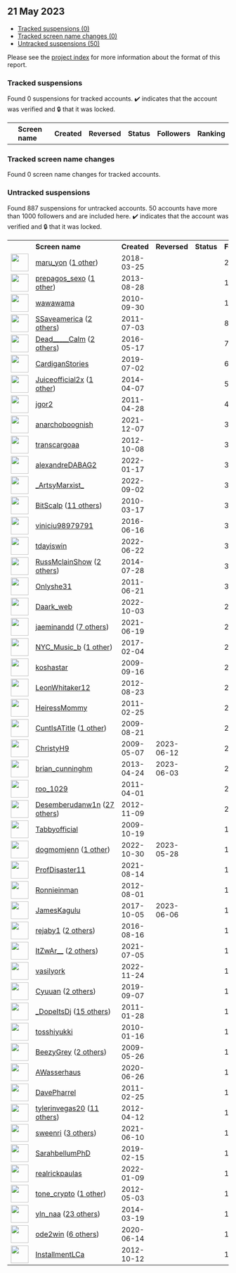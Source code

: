 ## 21 May 2023

* [Tracked suspensions (0)](#tracked-suspensions)
* [Tracked screen name changes (0)](#tracked-screen-name-changes)
* [Untracked suspensions (50)](#untracked-suspensions)

Please see the [project index](https://github.com/travisbrown/twitter-watch) for more information about the format of this report.

### Tracked suspensions

Found 0 suspensions for tracked accounts.
  ✔️ indicates that the account was verified and 🔒 that it was locked.

<table>
    <tr>
        <th></th>
        <th align="left">Screen name</th>
        <th align="left">Created</th>
        <th align="left">Reversed</th>
        <th align="left">Status</th>
        <th align="left">Followers</th>
        <th align="left">Ranking</th></tr>
    </tr></table>

### Tracked screen name changes

Found 0 screen name changes for tracked accounts.

### Untracked suspensions

Found 887 suspensions for untracked accounts.
50 accounts have more than 1000 followers and are included here.
  ✔️ indicates that the account was verified and 🔒 that it was locked.

<table>
    <tr>
        <th></th>
        <th align="left">Screen name</th>
        <th align="left">Created</th>
        <th align="left">Reversed</th>
        <th align="left">Status</th>
        <th align="left">Followers</th>
    </tr>
        <tr>
            <td><a href="https://twitter.com/intent/user?user_id=977833879871434752">
                <img src="https://pbs.twimg.com/profile_images/1100059749372940288/6LnbeX0m_normal.png" width="40px" height="40px" align="center"/></a>
            </td>
            <td>
                <a href="https://twitter.com/maru_yon">maru_yon</a>&nbsp;(<a href="https://api.memory.lol/v1/tw/id/977833879871434752">1 other</a>)&nbsp;</td>
            <td>2018-03-25</td>
            <td></td>
            <td align="center"></td>
            <td>28550</td>
        </tr>
        <tr>
            <td><a href="https://twitter.com/intent/user?user_id=1708198525">
                <img src="https://pbs.twimg.com/profile_images/1326645835673776133/iIjAEtOy_normal.jpg" width="40px" height="40px" align="center"/></a>
            </td>
            <td>
                <a href="https://twitter.com/prepagos_sexo">prepagos_sexo</a>&nbsp;(<a href="https://api.memory.lol/v1/tw/id/1708198525">1 other</a>)&nbsp;</td>
            <td>2013-08-28</td>
            <td></td>
            <td align="center"></td>
            <td>18984</td>
        </tr>
        <tr>
            <td><a href="https://twitter.com/intent/user?user_id=196890999">
                <img src="https://pbs.twimg.com/profile_images/1553627309571452928/KD0q323i_normal.jpg" width="40px" height="40px" align="center"/></a>
            </td>
            <td>
                <a href="https://twitter.com/wawawama">wawawama</a></td>
            <td>2010-09-30</td>
            <td></td>
            <td align="center"></td>
            <td>13493</td>
        </tr>
        <tr>
            <td><a href="https://twitter.com/intent/user?user_id=328683260">
                <img src="https://pbs.twimg.com/profile_images/1597334491458043911/2YCm6WdR_normal.jpg" width="40px" height="40px" align="center"/></a>
            </td>
            <td>
                <a href="https://twitter.com/SSaveamerica">SSaveamerica</a>&nbsp;(<a href="https://api.memory.lol/v1/tw/id/328683260">2 others</a>)&nbsp;</td>
            <td>2011-07-03</td>
            <td></td>
            <td align="center"></td>
            <td>8421</td>
        </tr>
        <tr>
            <td><a href="https://twitter.com/intent/user?user_id=732514927605338112">
                <img src="https://pbs.twimg.com/profile_images/1523967192311734272/nUZL0WOw_normal.jpg" width="40px" height="40px" align="center"/></a>
            </td>
            <td>
                <a href="https://twitter.com/Dead_____Calm">Dead_____Calm</a>&nbsp;(<a href="https://api.memory.lol/v1/tw/id/732514927605338112">2 others</a>)&nbsp;</td>
            <td>2016-05-17</td>
            <td></td>
            <td align="center"></td>
            <td>7162</td>
        </tr>
        <tr>
            <td><a href="https://twitter.com/intent/user?user_id=1146137559241822208">
                <img src="https://pbs.twimg.com/profile_images/1535870250243084288/2-w0oS9A_normal.jpg" width="40px" height="40px" align="center"/></a>
            </td>
            <td>
                <a href="https://twitter.com/CardiganStories">CardiganStories</a></td>
            <td>2019-07-02</td>
            <td></td>
            <td align="center"></td>
            <td>6850</td>
        </tr>
        <tr>
            <td><a href="https://twitter.com/intent/user?user_id=2431393418">
                <img src="https://pbs.twimg.com/profile_images/1598921360679501824/rcG6LHIg_normal.jpg" width="40px" height="40px" align="center"/></a>
            </td>
            <td>
                <a href="https://twitter.com/Juiceofficial2x">Juiceofficial2x</a>&nbsp;(<a href="https://api.memory.lol/v1/tw/id/2431393418">1 other</a>)&nbsp;</td>
            <td>2014-04-07</td>
            <td></td>
            <td align="center"></td>
            <td>5575</td>
        </tr>
        <tr>
            <td><a href="https://twitter.com/intent/user?user_id=289343931">
                <img src="https://pbs.twimg.com/profile_images/1595440233369174016/9-dqXGiX_normal.jpg" width="40px" height="40px" align="center"/></a>
            </td>
            <td>
                <a href="https://twitter.com/jgor2">jgor2</a></td>
            <td>2011-04-28</td>
            <td></td>
            <td align="center"></td>
            <td>4468</td>
        </tr>
        <tr>
            <td><a href="https://twitter.com/intent/user?user_id=1468058967712489472">
                <img src="https://pbs.twimg.com/profile_images/1598384050166583296/0fuYL289_normal.jpg" width="40px" height="40px" align="center"/></a>
            </td>
            <td>
                <a href="https://twitter.com/anarchoboognish">anarchoboognish</a></td>
            <td>2021-12-07</td>
            <td></td>
            <td align="center"></td>
            <td>3857</td>
        </tr>
        <tr>
            <td><a href="https://twitter.com/intent/user?user_id=867299472">
                <img src="https://pbs.twimg.com/profile_images/1277035920659750912/LROOw15k_normal.jpg" width="40px" height="40px" align="center"/></a>
            </td>
            <td>
                <a href="https://twitter.com/transcargoaa">transcargoaa</a></td>
            <td>2012-10-08</td>
            <td></td>
            <td align="center"></td>
            <td>3789</td>
        </tr>
        <tr>
            <td><a href="https://twitter.com/intent/user?user_id=1483069432037617669">
                <img src="https://pbs.twimg.com/profile_images/1554394304457703424/BKjrSnbi_normal.jpg" width="40px" height="40px" align="center"/></a>
            </td>
            <td>
                <a href="https://twitter.com/alexandreDABAG2">alexandreDABAG2</a></td>
            <td>2022-01-17</td>
            <td></td>
            <td align="center"></td>
            <td>3721</td>
        </tr>
        <tr>
            <td><a href="https://twitter.com/intent/user?user_id=1565813248431165443">
                <img src="https://pbs.twimg.com/profile_images/1579262589514747904/erF6I8YQ_normal.jpg" width="40px" height="40px" align="center"/></a>
            </td>
            <td>
                <a href="https://twitter.com/_ArtsyMarxist_">_ArtsyMarxist_</a></td>
            <td>2022-09-02</td>
            <td></td>
            <td align="center"></td>
            <td>3651</td>
        </tr>
        <tr>
            <td><a href="https://twitter.com/intent/user?user_id=123826145">
                <img src="https://pbs.twimg.com/profile_images/1571273836569542657/JzUTJ886_normal.jpg" width="40px" height="40px" align="center"/></a>
            </td>
            <td>
                <a href="https://twitter.com/BitScalp">BitScalp</a>&nbsp;(<a href="https://api.memory.lol/v1/tw/id/123826145">11 others</a>)&nbsp;</td>
            <td>2010-03-17</td>
            <td></td>
            <td align="center"></td>
            <td>3505</td>
        </tr>
        <tr>
            <td><a href="https://twitter.com/intent/user?user_id=743232113906958337">
                <img src="https://pbs.twimg.com/profile_images/1587959368942764032/XK2S_TGF_normal.jpg" width="40px" height="40px" align="center"/></a>
            </td>
            <td>
                <a href="https://twitter.com/viniciu98979791">viniciu98979791</a></td>
            <td>2016-06-16</td>
            <td></td>
            <td align="center"></td>
            <td>3473</td>
        </tr>
        <tr>
            <td><a href="https://twitter.com/intent/user?user_id=1539403567253323776">
                <img src="https://pbs.twimg.com/profile_images/1598693898129661955/DbPb74ta_normal.jpg" width="40px" height="40px" align="center"/></a>
            </td>
            <td>
                <a href="https://twitter.com/tdayiswin">tdayiswin</a></td>
            <td>2022-06-22</td>
            <td></td>
            <td align="center"></td>
            <td>3407</td>
        </tr>
        <tr>
            <td><a href="https://twitter.com/intent/user?user_id=2688531524">
                <img src="https://pbs.twimg.com/profile_images/893795111552692224/i8hXKrfq_normal.jpg" width="40px" height="40px" align="center"/></a>
            </td>
            <td>
                <a href="https://twitter.com/RussMclainShow">RussMclainShow</a>&nbsp;(<a href="https://api.memory.lol/v1/tw/id/2688531524">2 others</a>)&nbsp;</td>
            <td>2014-07-28</td>
            <td></td>
            <td align="center"></td>
            <td>3328</td>
        </tr>
        <tr>
            <td><a href="https://twitter.com/intent/user?user_id=321468799">
                <img src="https://pbs.twimg.com/profile_images/1589286517138243587/xb6j20DE_normal.jpg" width="40px" height="40px" align="center"/></a>
            </td>
            <td>
                <a href="https://twitter.com/Onlyshe31">Onlyshe31</a></td>
            <td>2011-06-21</td>
            <td></td>
            <td align="center"></td>
            <td>3172</td>
        </tr>
        <tr>
            <td><a href="https://twitter.com/intent/user?user_id=1576950333167001601">
                <img src="https://pbs.twimg.com/profile_images/1596903485320077313/CmJtJS_G_normal.jpg" width="40px" height="40px" align="center"/></a>
            </td>
            <td>
                <a href="https://twitter.com/Daark_web">Daark_web</a></td>
            <td>2022-10-03</td>
            <td></td>
            <td align="center"></td>
            <td>2971</td>
        </tr>
        <tr>
            <td><a href="https://twitter.com/intent/user?user_id=1406157209164161032">
                <img src="https://pbs.twimg.com/profile_images/1596637153928568833/NPyOBTP6_normal.png" width="40px" height="40px" align="center"/></a>
            </td>
            <td>
                <a href="https://twitter.com/jaeminandd">jaeminandd</a>&nbsp;(<a href="https://api.memory.lol/v1/tw/id/1406157209164161032">7 others</a>)&nbsp;</td>
            <td>2021-06-19</td>
            <td></td>
            <td align="center"></td>
            <td>2963</td>
        </tr>
        <tr>
            <td><a href="https://twitter.com/intent/user?user_id=828026295200186369">
                <img src="https://pbs.twimg.com/profile_images/1263264548007694342/7pfUTmAx_normal.jpg" width="40px" height="40px" align="center"/></a>
            </td>
            <td>
                <a href="https://twitter.com/NYC_Music_b">NYC_Music_b</a>&nbsp;(<a href="https://api.memory.lol/v1/tw/id/828026295200186369">1 other</a>)&nbsp;</td>
            <td>2017-02-04</td>
            <td></td>
            <td align="center"></td>
            <td>2725</td>
        </tr>
        <tr>
            <td><a href="https://twitter.com/intent/user?user_id=74655032">
                <img src="https://pbs.twimg.com/profile_images/1224469119791247362/aaJ2Hr8S_normal.jpg" width="40px" height="40px" align="center"/></a>
            </td>
            <td>
                <a href="https://twitter.com/koshastar">koshastar</a></td>
            <td>2009-09-16</td>
            <td></td>
            <td align="center"></td>
            <td>2663</td>
        </tr>
        <tr>
            <td><a href="https://twitter.com/intent/user?user_id=775039370">
                <img src="https://pbs.twimg.com/profile_images/2533497364/aa_normal.jpg" width="40px" height="40px" align="center"/></a>
            </td>
            <td>
                <a href="https://twitter.com/LeonWhitaker12">LeonWhitaker12</a></td>
            <td>2012-08-23</td>
            <td></td>
            <td align="center"></td>
            <td>2636</td>
        </tr>
        <tr>
            <td><a href="https://twitter.com/intent/user?user_id=257492276">
                <img src="https://pbs.twimg.com/profile_images/1596124515838435329/JuNx4V-2_normal.jpg" width="40px" height="40px" align="center"/></a>
            </td>
            <td>
                <a href="https://twitter.com/HeiressMommy">HeiressMommy</a></td>
            <td>2011-02-25</td>
            <td></td>
            <td align="center"></td>
            <td>2460</td>
        </tr>
        <tr>
            <td><a href="https://twitter.com/intent/user?user_id=67707142">
                <img src="https://pbs.twimg.com/profile_images/1354674361379205120/jvT0sJxP_normal.jpg" width="40px" height="40px" align="center"/></a>
            </td>
            <td>
                <a href="https://twitter.com/CuntIsATitle">CuntIsATitle</a>&nbsp;(<a href="https://api.memory.lol/v1/tw/id/67707142">1 other</a>)&nbsp;</td>
            <td>2009-08-21</td>
            <td></td>
            <td align="center"></td>
            <td>2324</td>
        </tr>
        <tr>
            <td><a href="https://twitter.com/intent/user?user_id=38502049">
                <img src="https://pbs.twimg.com/profile_images/1561075901185531906/Nqgmees5_normal.jpg" width="40px" height="40px" align="center"/></a>
            </td>
            <td>
                <a href="https://twitter.com/ChristyH9">ChristyH9</a></td>
            <td>2009-05-07</td>
            <td>2023-06-12</td>
            <td align="center"></td>
            <td>2175</td>
        </tr>
        <tr>
            <td><a href="https://twitter.com/intent/user?user_id=1376951947">
                <img src="https://pbs.twimg.com/profile_images/1473683034302001156/2Y-emWg8_normal.jpg" width="40px" height="40px" align="center"/></a>
            </td>
            <td>
                <a href="https://twitter.com/brian_cunninghm">brian_cunninghm</a></td>
            <td>2013-04-24</td>
            <td>2023-06-03</td>
            <td align="center"></td>
            <td>2107</td>
        </tr>
        <tr>
            <td><a href="https://twitter.com/intent/user?user_id=275579616">
                <img src="https://pbs.twimg.com/profile_images/1354118740737028096/QOVPZXQL_normal.jpg" width="40px" height="40px" align="center"/></a>
            </td>
            <td>
                <a href="https://twitter.com/roo_1029">roo_1029</a></td>
            <td>2011-04-01</td>
            <td></td>
            <td align="center"></td>
            <td>2095</td>
        </tr>
        <tr>
            <td><a href="https://twitter.com/intent/user?user_id=935891497">
                <img src="https://pbs.twimg.com/profile_images/1598330755754897408/oeq_C6SY_normal.jpg" width="40px" height="40px" align="center"/></a>
            </td>
            <td>
                <a href="https://twitter.com/Desemberudanw1n">Desemberudanw1n</a>&nbsp;(<a href="https://api.memory.lol/v1/tw/id/935891497">27 others</a>)&nbsp;</td>
            <td>2012-11-09</td>
            <td></td>
            <td align="center"></td>
            <td>2064</td>
        </tr>
        <tr>
            <td><a href="https://twitter.com/intent/user?user_id=83628597">
                <img src="https://pbs.twimg.com/profile_images/831536620574801920/EF5nOHVJ_normal.jpg" width="40px" height="40px" align="center"/></a>
            </td>
            <td>
                <a href="https://twitter.com/Tabbyofficial">Tabbyofficial</a></td>
            <td>2009-10-19</td>
            <td></td>
            <td align="center"></td>
            <td>1997</td>
        </tr>
        <tr>
            <td><a href="https://twitter.com/intent/user?user_id=1586777618808209408">
                <img src="https://pbs.twimg.com/profile_images/1593907421038014464/So0fvgZ7_normal.jpg" width="40px" height="40px" align="center"/></a>
            </td>
            <td>
                <a href="https://twitter.com/dogmomjenn">dogmomjenn</a>&nbsp;(<a href="https://api.memory.lol/v1/tw/id/1586777618808209408">1 other</a>)&nbsp;</td>
            <td>2022-10-30</td>
            <td>2023-05-28</td>
            <td align="center"></td>
            <td>1862</td>
        </tr>
        <tr>
            <td><a href="https://twitter.com/intent/user?user_id=1426665658369064964">
                <img src="https://pbs.twimg.com/profile_images/1518726439268499456/o1cZWfoy_normal.jpg" width="40px" height="40px" align="center"/></a>
            </td>
            <td>
                <a href="https://twitter.com/ProfDisaster11">ProfDisaster11</a></td>
            <td>2021-08-14</td>
            <td></td>
            <td align="center"></td>
            <td>1658</td>
        </tr>
        <tr>
            <td><a href="https://twitter.com/intent/user?user_id=731079102">
                <img src="https://pbs.twimg.com/profile_images/1334927207962210304/l_OoqFgh_normal.jpg" width="40px" height="40px" align="center"/></a>
            </td>
            <td>
                <a href="https://twitter.com/Ronnieinman">Ronnieinman</a></td>
            <td>2012-08-01</td>
            <td></td>
            <td align="center"></td>
            <td>1614</td>
        </tr>
        <tr>
            <td><a href="https://twitter.com/intent/user?user_id=915875396113059840">
                <img src="https://pbs.twimg.com/profile_images/1416805061439729669/imhyDZP8_normal.jpg" width="40px" height="40px" align="center"/></a>
            </td>
            <td>
                <a href="https://twitter.com/JamesKagulu">JamesKagulu</a></td>
            <td>2017-10-05</td>
            <td>2023-06-06</td>
            <td align="center"></td>
            <td>1502</td>
        </tr>
        <tr>
            <td><a href="https://twitter.com/intent/user?user_id=765522608494444544">
                <img src="https://pbs.twimg.com/profile_images/1363572032747765760/dISpNrl7_normal.jpg" width="40px" height="40px" align="center"/></a>
            </td>
            <td>
                <a href="https://twitter.com/rejaby1">rejaby1</a>&nbsp;(<a href="https://api.memory.lol/v1/tw/id/765522608494444544">2 others</a>)&nbsp;</td>
            <td>2016-08-16</td>
            <td></td>
            <td align="center"></td>
            <td>1491</td>
        </tr>
        <tr>
            <td><a href="https://twitter.com/intent/user?user_id=1412109186075332612">
                <img src="https://pbs.twimg.com/profile_images/1566319232240975878/APjQRM8v_normal.jpg" width="40px" height="40px" align="center"/></a>
            </td>
            <td>
                <a href="https://twitter.com/ItZwAr__">ItZwAr__</a>&nbsp;(<a href="https://api.memory.lol/v1/tw/id/1412109186075332612">2 others</a>)&nbsp;</td>
            <td>2021-07-05</td>
            <td></td>
            <td align="center"></td>
            <td>1478</td>
        </tr>
        <tr>
            <td><a href="https://twitter.com/intent/user?user_id=1595764512250011648">
                <img src="https://pbs.twimg.com/profile_images/1597597565779836929/g89a-sKx_normal.jpg" width="40px" height="40px" align="center"/></a>
            </td>
            <td>
                <a href="https://twitter.com/vasilyork">vasilyork</a></td>
            <td>2022-11-24</td>
            <td></td>
            <td align="center"></td>
            <td>1471</td>
        </tr>
        <tr>
            <td><a href="https://twitter.com/intent/user?user_id=1170221031774011392">
                <img src="https://pbs.twimg.com/profile_images/1595664424886763520/PdviP19y_normal.jpg" width="40px" height="40px" align="center"/></a>
            </td>
            <td>
                <a href="https://twitter.com/Cyuuan">Cyuuan</a>&nbsp;(<a href="https://api.memory.lol/v1/tw/id/1170221031774011392">2 others</a>)&nbsp;</td>
            <td>2019-09-07</td>
            <td></td>
            <td align="center"></td>
            <td>1464</td>
        </tr>
        <tr>
            <td><a href="https://twitter.com/intent/user?user_id=243880257">
                <img src="https://pbs.twimg.com/profile_images/835485304215715840/MSyiRrYm_normal.jpg" width="40px" height="40px" align="center"/></a>
            </td>
            <td>
                <a href="https://twitter.com/_DopeItsDj">_DopeItsDj</a>&nbsp;(<a href="https://api.memory.lol/v1/tw/id/243880257">15 others</a>)&nbsp;</td>
            <td>2011-01-28</td>
            <td></td>
            <td align="center"></td>
            <td>1436</td>
        </tr>
        <tr>
            <td><a href="https://twitter.com/intent/user?user_id=105423650">
                <img src="https://pbs.twimg.com/profile_images/1598032245453119488/z6ZuyIN6_normal.jpg" width="40px" height="40px" align="center"/></a>
            </td>
            <td>
                <a href="https://twitter.com/tosshiyukki">tosshiyukki</a></td>
            <td>2010-01-16</td>
            <td></td>
            <td align="center"></td>
            <td>1431</td>
        </tr>
        <tr>
            <td><a href="https://twitter.com/intent/user?user_id=42722964">
                <img src="https://pbs.twimg.com/profile_images/1501986059223240708/h_0C9dj__normal.jpg" width="40px" height="40px" align="center"/></a>
            </td>
            <td>
                <a href="https://twitter.com/BeezyGrey">BeezyGrey</a>&nbsp;(<a href="https://api.memory.lol/v1/tw/id/42722964">2 others</a>)&nbsp;</td>
            <td>2009-05-26</td>
            <td></td>
            <td align="center"></td>
            <td>1426</td>
        </tr>
        <tr>
            <td><a href="https://twitter.com/intent/user?user_id=1276451655026966528">
                <img src="https://pbs.twimg.com/profile_images/1547111334747193344/wZ0x0CeH_normal.jpg" width="40px" height="40px" align="center"/></a>
            </td>
            <td>
                <a href="https://twitter.com/AWasserhaus">AWasserhaus</a></td>
            <td>2020-06-26</td>
            <td></td>
            <td align="center"></td>
            <td>1365</td>
        </tr>
        <tr>
            <td><a href="https://twitter.com/intent/user?user_id=257244522">
                <img src="https://pbs.twimg.com/profile_images/895090217371271169/fVc2GGc6_normal.jpg" width="40px" height="40px" align="center"/></a>
            </td>
            <td>
                <a href="https://twitter.com/DavePharrel">DavePharrel</a></td>
            <td>2011-02-25</td>
            <td></td>
            <td align="center"></td>
            <td>1270</td>
        </tr>
        <tr>
            <td><a href="https://twitter.com/intent/user?user_id=551567950">
                <img src="https://pbs.twimg.com/profile_images/1538923407756210177/H0IIHaui_normal.jpg" width="40px" height="40px" align="center"/></a>
            </td>
            <td>
                <a href="https://twitter.com/tylerinvegas20">tylerinvegas20</a>&nbsp;(<a href="https://api.memory.lol/v1/tw/id/551567950">11 others</a>)&nbsp;</td>
            <td>2012-04-12</td>
            <td></td>
            <td align="center"></td>
            <td>1219</td>
        </tr>
        <tr>
            <td><a href="https://twitter.com/intent/user?user_id=1402977829973762055">
                <img src="https://pbs.twimg.com/profile_images/1594718542519472129/UePmA4Pj_normal.jpg" width="40px" height="40px" align="center"/></a>
            </td>
            <td>
                <a href="https://twitter.com/sweenri">sweenri</a>&nbsp;(<a href="https://api.memory.lol/v1/tw/id/1402977829973762055">3 others</a>)&nbsp;</td>
            <td>2021-06-10</td>
            <td></td>
            <td align="center"></td>
            <td>1146</td>
        </tr>
        <tr>
            <td><a href="https://twitter.com/intent/user?user_id=1096241577683369986">
                <img src="https://pbs.twimg.com/profile_images/1506717684972462082/k1P_fONN_normal.jpg" width="40px" height="40px" align="center"/></a>
            </td>
            <td>
                <a href="https://twitter.com/SarahbellumPhD">SarahbellumPhD</a></td>
            <td>2019-02-15</td>
            <td></td>
            <td align="center"></td>
            <td>1111</td>
        </tr>
        <tr>
            <td><a href="https://twitter.com/intent/user?user_id=1480313264974307328">
                <img src="https://pbs.twimg.com/profile_images/1589657513284214786/ac0IQ9dN_normal.jpg" width="40px" height="40px" align="center"/></a>
            </td>
            <td>
                <a href="https://twitter.com/realrickpaulas">realrickpaulas</a></td>
            <td>2022-01-09</td>
            <td></td>
            <td align="center"></td>
            <td>1071</td>
        </tr>
        <tr>
            <td><a href="https://twitter.com/intent/user?user_id=570074997">
                <img src="https://pbs.twimg.com/profile_images/968100447109120001/4Mt3Svn-_normal.jpg" width="40px" height="40px" align="center"/></a>
            </td>
            <td>
                <a href="https://twitter.com/tone_crypto">tone_crypto</a>&nbsp;(<a href="https://api.memory.lol/v1/tw/id/570074997">1 other</a>)&nbsp;</td>
            <td>2012-05-03</td>
            <td></td>
            <td align="center"></td>
            <td>1066</td>
        </tr>
        <tr>
            <td><a href="https://twitter.com/intent/user?user_id=2423589730">
                <img src="https://pbs.twimg.com/profile_images/1580040552984510464/IABuhz7P_normal.jpg" width="40px" height="40px" align="center"/></a>
            </td>
            <td>
                <a href="https://twitter.com/yln_naa">yln_naa</a>&nbsp;(<a href="https://api.memory.lol/v1/tw/id/2423589730">23 others</a>)&nbsp;</td>
            <td>2014-03-19</td>
            <td></td>
            <td align="center"></td>
            <td>1063</td>
        </tr>
        <tr>
            <td><a href="https://twitter.com/intent/user?user_id=1272080307907264521">
                <img src="https://pbs.twimg.com/profile_images/1564487381390016514/oLNoB8-2_normal.jpg" width="40px" height="40px" align="center"/></a>
            </td>
            <td>
                <a href="https://twitter.com/ode2win">ode2win</a>&nbsp;(<a href="https://api.memory.lol/v1/tw/id/1272080307907264521">6 others</a>)&nbsp;</td>
            <td>2020-06-14</td>
            <td></td>
            <td align="center"></td>
            <td>1051</td>
        </tr>
        <tr>
            <td><a href="https://twitter.com/intent/user?user_id=875229703">
                <img src="https://pbs.twimg.com/profile_images/1181870950649741315/gNpsMKly_normal.jpg" width="40px" height="40px" align="center"/></a>
            </td>
            <td>
                <a href="https://twitter.com/InstallmentLCa">InstallmentLCa</a></td>
            <td>2012-10-12</td>
            <td></td>
            <td align="center"></td>
            <td>1015</td>
        </tr></table>
